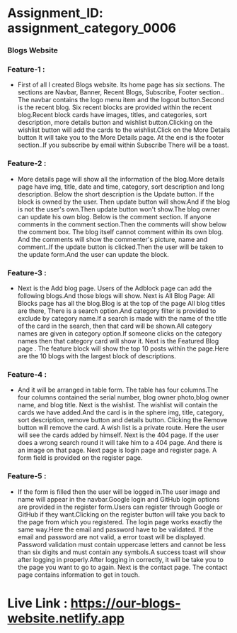  <h1 className="text-2xl"> Assignment_ID: assignment_category_0006 </h1>
 <h3> Blogs Website </h3>

<h3 className="text-xl"> Feature-1 : </h3>
<ul>
<li>
First of all I created Blogs website. Its home page has six sections. The sections are Navbar, Banner, Recent Blogs, Subscribe, Footer section.. The navbar contains the logo menu item and the logout button.Second is the recent blog. Six recent blocks are provided within the recent blog.Recent block cards have images, titles, and categories, sort description, more details button and wishlist button.Clicking on the wishlist button will add the cards to the wishlist.Click on the More Details button It will take you to the More Details page. At the end is the footer section..If you subscribe by email within Subscribe There will be a toast.
</li>
</ul>

<h3 className="text-xl"> Feature-2 : </h3>
<ul><li>
 More details page will show all the information of the blog.More details page have img, title, date and time, category, sort description and long description. Below the short description is the Update button. If the block is owned by the user. Then update button will show.And if the blog is not the user's own.Then update button won't show.The blog owner can update his own blog. Below is the comment section. If anyone comments in the comment section.Then the comments will show below the comment box. The blog itself cannot comment within its own blog. And the comments will show the commenter's picture, name and comment..If the update button is clicked.Then the user will be taken to the update form.And the user can update the block.

</li>
</ul>

<h3 className="text-xl"> Feature-3 : </h3>
<ul><li>
Next is the Add blog page.
Users of the Adblock page can add the following blogs.And those blogs will show.
Next is All Blog Page:
All Blocks page has all the blog.Blog is at the top of the page All blog titles are there, There is a search option.And category filter is provided to exclude by category name.If a search is made with the name of the title of the card in the search, then that card will be shown.All category names are given in category option.If someone clicks on the category names then that category card will show it.
Next is the Featured Blog page .
The feature block will show the top 10 posts within the page.Here are the 10 blogs with the largest block of descriptions.
</li>
</ul>


<h3 className="text-xl"> Feature-4 : </h3>
<ul>
<li>
And it will be arranged in table form. The table has four columns.The four columns contained the serial number, blog owner photo,blog owner name, and blog title.
Next is the wishlist.
The wishlist will contain the cards we have added.And the card is in the sphere img, title, category, sort description, remove button and details button. Clicking the Remove button will remove the card. A wish list is a private route. Here the user will see the cards added by himself.
Next is the 404 page. If the user does a wrong search round it will take him to a 404 page. And there is an image on that page.
Next page is login page and register page.
A form field is provided on the register page.
</li>
</ul>


<h3 className="text-xl"> Feature-5 : </h3>
<ul><li>
 If the form is filled then the user will be logged in.The user image and name will appear in the navbar.Google login and GitHub login options are provided in the register form.Users can register through Google or GitHub if they want.Clicking on the register button will take you back to the page from which you registered. The login page works exactly the same way.Here the email and password have to be validated. If the email and password are not valid, a error toast will be displayed. Password validation must contain uppercase letters and cannot be less than six digits and must contain any symbols.A success toast will show after logging in properly.After logging in correctly, it will be take you to the page you want to go to again. Next is the contact page. The contact page contains information to get in touch.
</li>
</ul>

<h1 className="text-5xl"> Live Link :
<a href="https://our-blogs-website.netlify.app" target="_blank" rel="brand"> https://our-blogs-website.netlify.app  </a>
</h1>